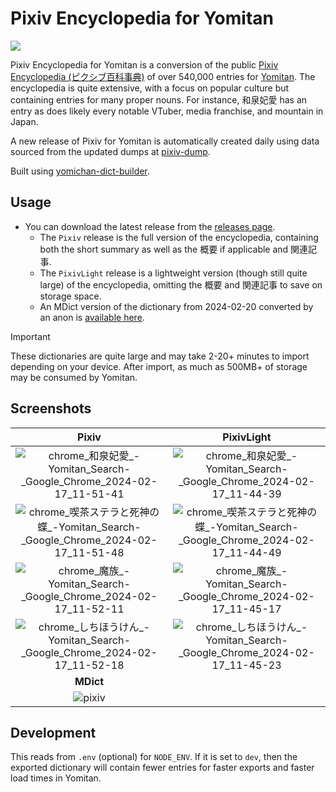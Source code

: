 # Pixiv Encyclopedia for Yomitan

[![](https://img.shields.io/github/v/tag/marvnc/pixiv-yomitan?style=for-the-badge&label=Last%20Release)](https://github.com/MarvNC/pixiv-yomitan/releases/latest)

Pixiv Encyclopedia for Yomitan is a conversion of the public
[Pixiv Encyclopedia (ピクシブ百科事典)](https://dic.pixiv.net/) of over 540,000
entries for [Yomitan](https://github.com/themoeway/yomitan). The encyclopedia is
quite extensive, with a focus on popular culture but containing entries for many
proper nouns. For instance, 和泉妃愛 has an entry as does likely every notable
VTuber, media franchise, and mountain in Japan.

A new release of Pixiv for Yomitan is automatically created daily using data
sourced from the updated dumps at
[pixiv-dump](https://github.com/MarvNC/pixiv-dump).

Built using
[yomichan-dict-builder](https://github.com/MarvNC/yomichan-dict-builder).

## Usage

- You can download the latest release from the
  [releases page](https://github.com/MarvNC/pixiv-yomitan/releases).
  - The `Pixiv` release is the full version of the encyclopedia, containing both
    the short summary as well as the 概要 if applicable and 関連記事.
  - The `PixivLight` release is a lightweight version (though still quite large)
    of the encyclopedia, omitting the 概要 and 関連記事 to save on storage
    space.
  - An MDict version of the dictionary from 2024-02-20 converted by an anon is
    [available here](https://github.com/MarvNC/pixiv-yomitan/releases/tag/2024-02-20).

<!-- prettier-ignore -->
> [!IMPORTANT] 
> These dictionaries are quite large and may take 2-20+ minutes to
> import depending on your device. After import, as much as 500MB+ of 
> storage may be consumed by Yomitan.

## Screenshots

|                                                                                       Pixiv                                                                                       |                                                                                    PixivLight                                                                                     |
| :-------------------------------------------------------------------------------------------------------------------------------------------------------------------------------: | :-------------------------------------------------------------------------------------------------------------------------------------------------------------------------------: |
|       ![chrome_和泉妃愛_-_Yomitan_Search_-_Google_Chrome_2024-02-17_11-51-41](https://github.com/MarvNC/pixiv-yomitan/assets/17340496/b88dd10c-ddb7-4360-9d12-a0a072242ab5)       |       ![chrome_和泉妃愛_-_Yomitan_Search_-_Google_Chrome_2024-02-17_11-44-39](https://github.com/MarvNC/pixiv-yomitan/assets/17340496/a7ca3596-53dc-4a8b-a1af-d19c64a871cb)       |
| ![chrome_喫茶ステラと死神の蝶_-_Yomitan_Search_-_Google_Chrome_2024-02-17_11-51-48](https://github.com/MarvNC/pixiv-yomitan/assets/17340496/27e307f5-5711-46e2-9adc-76e9205756a2) | ![chrome_喫茶ステラと死神の蝶_-_Yomitan_Search_-_Google_Chrome_2024-02-17_11-44-49](https://github.com/MarvNC/pixiv-yomitan/assets/17340496/f3622e4d-3193-422b-9135-d89009eac54d) |
|         ![chrome_魔族_-_Yomitan_Search_-_Google_Chrome_2024-02-17_11-52-11](https://github.com/MarvNC/pixiv-yomitan/assets/17340496/8a2d2987-acae-4df8-aa72-fba23064885c)         |         ![chrome_魔族_-_Yomitan_Search_-_Google_Chrome_2024-02-17_11-45-17](https://github.com/MarvNC/pixiv-yomitan/assets/17340496/e39bc4d7-2864-4610-acb9-7dc5520514d1)         |
|     ![chrome_しちほうけん_-_Yomitan_Search_-_Google_Chrome_2024-02-17_11-52-18](https://github.com/MarvNC/pixiv-yomitan/assets/17340496/6d9af42d-50ef-47c3-ac06-94817d5a1a2f)     |     ![chrome_しちほうけん_-_Yomitan_Search_-_Google_Chrome_2024-02-17_11-45-23](https://github.com/MarvNC/pixiv-yomitan/assets/17340496/4e12da21-f8f7-449d-a60e-c9f7524a0feb)     |
|                                                                                     **MDict**                                                                                     |                                                                                                                                                                                   |
|                                      ![pixiv](https://github.com/MarvNC/pixiv-yomitan/assets/17340496/bbac0588-ccbf-4185-805a-2150121d35ea)                                       |                                                                                                                                                                                   |

## Development

This reads from `.env` (optional) for `NODE_ENV`. If it is set to `dev`, then
the exported dictionary will contain fewer entries for faster exports and faster
load times in Yomitan.
